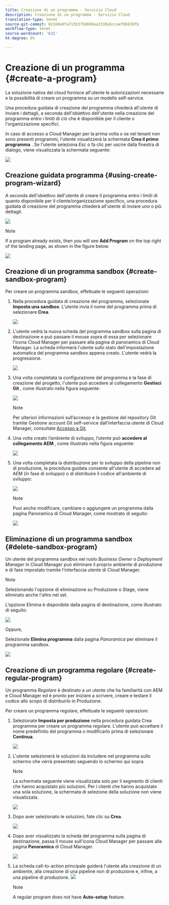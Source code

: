 ```yaml
---
title: Creazione di un programma - Servizio Cloud
description: Creazione di un programma - Servizio Cloud
translation-type: tm+mt
source-git-commit: 02160a9fa713b3758698aa3330a5ccaef8b830fb
workflow-type: tm+mt
source-wordcount: '631'
ht-degree: 0%

---
```



# Creazione di un programma {#create-a-program}

La soluzione nativa del cloud fornisce all&#39;utente le autorizzazioni necessarie e la possibilità di creare un programma su un modello self-service.

Una procedura guidata di creazione del programma chiederà all&#39;utente di inviare i dettagli, a seconda dell&#39;obiettivo dell&#39;utente nella creazione del programma entro i limiti di ciò che è disponibile per il cliente o l&#39;organizzazione specifici.

In caso di accesso a Cloud Manager per la prima volta o se nel tenant non sono presenti programmi, l&#39;utente visualizzerà la schermata **Crea il primo programma** . Se l&#39;utente seleziona *Esc* o fa clic per uscire dalla finestra di dialogo, viene visualizzata la schermata seguente:

![](assets/create-program1.png)


## Creazione guidata programma {#using-create-program-wizard}

A seconda dell&#39;obiettivo dell&#39;utente di creare il programma entro i limiti di quanto disponibile per il cliente/organizzazione specifico, una procedura guidata di creazione del programma chiederà all&#39;utente di inviare uno o più dettagli.

![](assets/create-sandbox.png)

>[!NOTE]
>If a program already exists, then you will see **Add Program** on the top right of the landing page, as shown in the figure below.

![](assets/create-program-add.png)

## Creazione di un programma sandbox {#create-sandbox-program}

Per creare un programma sandbox, effettuate le seguenti operazioni:

1. Nella procedura guidata di creazione del programma, selezionate **Imposta una sandbox**. L&#39;utente invia il nome del programma prima di selezionare **Crea**.

   ![](assets/create-sandbox.png)

1. L&#39;utente vedrà la nuova scheda del programma sandbox sulla pagina di destinazione e può passare il mouse sopra di essa per selezionare l&#39;icona Cloud Manager per passare alla pagina di panoramica di Cloud Manager. La scheda informerà l&#39;utente sullo stato dell&#39;impostazione automatica del programma sandbox appena creato. L&#39;utente vedrà la progressione.

   ![](assets/program-create-setupdemo2.png)

1. Una volta completata la configurazione del programma e la fase di creazione del progetto, l&#39;utente può accedere al collegamento **Gestisci Git** , come illustrato nella figura seguente:

   ![](assets/create-program4.png)

   >[!NOTE]
   >
   >Per ulteriori informazioni sull’accesso e la gestione del repository Git tramite Gestione account Git self-service dall’interfaccia utente di Cloud Manager, consultate [Accesso a Git](/help/implementing/cloud-manager/accessing-git.md).


1. Una volta creato l’ambiente di sviluppo, l’utente può **accedere al collegamento AEM** , come illustrato nella figura seguente:

   ![](assets/create-program-5.png)

1. Una volta completata la distribuzione per lo sviluppo della pipeline non di produzione, la procedura guidata consente all&#39;utente di accedere ad AEM (in fase di sviluppo) o di distribuire il codice all&#39;ambiente di sviluppo:

   ![](assets/create-program-setup-deploy.png)

   >[!NOTE]
   >Puoi anche modificare, cambiare o aggiungere un programma dalla pagina Panoramica di Cloud Manager, come mostrato di seguito:

   ![](assets/create-program-a1.png)

## Eliminazione di un programma sandbox {#delete-sandbox-program}

Un utente del programma sandbox nel ruolo *Business Owner* o *Deployment Manager* in Cloud Manager può eliminare il proprio ambiente di produzione e di fase impostato tramite l&#39;interfaccia utente di Cloud Manager.

>[!NOTE]
>Selezionando l&#39;opzione di eliminazione su Produzione o Stage, viene eliminato anche l&#39;altro nel set.

L’opzione Elimina è disponibile dalla pagina di destinazione, come illustrato di seguito:

![](assets/delete-sandbox1.png)

Oppure,

Selezionate **Elimina programma** dalla pagina *Panoramica* per eliminare il programma sandbox.

![](assets/delete-sandbox2.png)


## Creazione di un programma regolare {#create-regular-program}

Un programma *Regolare* è destinato a un utente che ha familiarità con AEM e Cloud Manager ed è pronto per iniziare a scrivere, creare e testare il codice allo scopo di distribuirlo in Produzione.

Per creare un programma regolare, effettuate le seguenti operazioni:

1. Selezionate **Imposta per produzione** nella procedura guidata Crea programma per creare un programma regolare. L&#39;utente può accettare il nome predefinito del programma o modificarlo prima di selezionare **Continua**.

   ![](assets/create-prod1.png)

1. L&#39;utente selezionerà le soluzioni da includere nel programma sullo schermo che verrà presentato seguendo lo schermo qui sopra.



   >[!NOTE]
   >
   >La schermata seguente viene visualizzata solo per il segmento di clienti che hanno acquistato più soluzioni. Per i clienti che hanno acquistato una sola soluzione, la schermata di selezione della soluzione non viene visualizzata.

   ![](assets/set-up-prod2.png)

1. Dopo aver selezionato le soluzioni, fate clic su **Crea**.

   ![](assets/set-up-prod3.png)

1. Dopo aver visualizzato la scheda del programma sulla pagina di destinazione, passa il mouse sull&#39;icona Cloud Manager per passare alla pagina **Panoramica** di Cloud Manager.

   ![](assets/set-up-prod4.png)

1. La scheda call-to-action principale guiderà l&#39;utente alla creazione di un ambiente, alla creazione di una pipeline non di produzione e, infine, a una pipeline di produzione.
   ![](assets/set-up-prod5.png)


   >[!NOTE]
   >
   >A regular program does not have **Auto-setup** feature.





